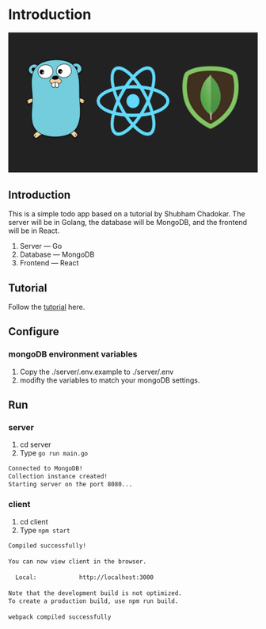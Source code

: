 # Introduction
![todo](./client/public/todo.png)

## Introduction
This is a simple todo app based on a tutorial by Shubham Chadokar. The server will be in Golang, the database will be MongoDB, and the frontend will be in React.

1. Server — Go
2. Database — MongoDB
3. Frontend — React

## Tutorial
Follow the [tutorial](https://levelup.gitconnected.com/build-a-todo-app-in-golang-mongodb-and-react-e1357b4690a6) here.

## Configure

### mongoDB environment variables
1. Copy the ./server/.env.example to ./server/.env  
2. modifty the variables to match your mongoDB settings.

## Run

### server
1. cd server
2. Type `go run main.go`

```
Connected to MongoDB!
Collection instance created!
Starting server on the port 8080...
```

### client
1. cd client
2. Type `npm start`

```
Compiled successfully!

You can now view client in the browser.

  Local:            http://localhost:3000

Note that the development build is not optimized.
To create a production build, use npm run build.

webpack compiled successfully
```